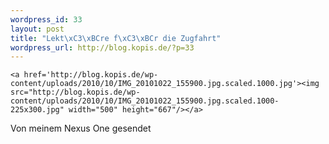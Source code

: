```yaml
--- 
wordpress_id: 33
layout: post
title: "Lekt\xC3\xBCre f\xC3\xBCr die Zugfahrt"
wordpress_url: http://blog.kopis.de/?p=33
---
```


    <a href='http://blog.kopis.de/wp-content/uploads/2010/10/IMG_20101022_155900.jpg.scaled.1000.jpg'><img src="http://blog.kopis.de/wp-content/uploads/2010/10/IMG_20101022_155900.jpg.scaled.1000-225x300.jpg" width="500" height="667"/></a>
<p></p><p></p> <p>Von meinem Nexus One gesendet</p>
  
